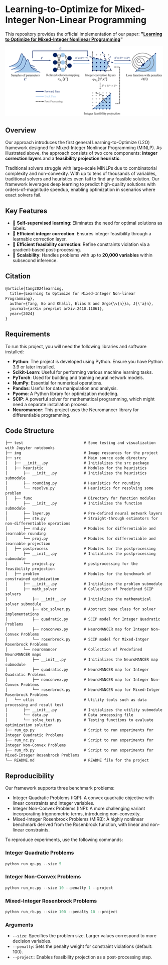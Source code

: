 # Learning-to-Optimize for Mixed-Integer Non-Linear Programming

This repository provides the official implementation of our paper: **"[Learning to Optimize for Mixed-Integer Nonlinear Programming](https://arxiv.org/abs/2410.11061)"**

![Framework](img/pipeline.png)


## Overview

Our approach introduces the first general Learning-to-Optimize (L2O) framework designed for Mixed-Integer Nonlinear Programming (MINLP). As illustrated above, the approach consists of two core components: **integer correction layers** and a **feasibility projection heuristic**. 

Traditional solvers struggle with large-scale MINLPs due to combinatorial complexity and non-convexity. With up to tens of thousands of variables, traditional solvers and heuristics even fail to find any feasible solution. Our framework leverages deep learning to predict high-quality solutions with orders-of-magnitude speedup, enabling optimization in scenarios where exact solvers fail.


## Key Features

- 🤖 **Self-supervised learning**: Eliminates the need for optimal solutions as labels.
- 🔢 **Efficient integer correction**: Ensures integer feasibility through a learnable correction layer.
- 🎯 **Efficient feasibility correction**: Refine constraints violation via a gradient-based post-processing.
- 🚀 **Scalability**: Handles problems with up to **20,000 variables** within subsecond inference.  


## Citation

```
@article{tang2024learning,
  title={Learning to Optimize for Mixed-Integer Non-linear Programming},
  author={Tang, Bo and Khalil, Elias B and Drgo{\v{n}}a, J{\'a}n},
  journal={arXiv preprint arXiv:2410.11061},
  year={2024}
}
```

## Requirements

To run this project, you will need the following libraries and software installed:

- **Python**: The project is developed using Python. Ensure you have Python 3.9 or later installed.
- **Scikit-Learn**: Useful for performing various machine learning tasks.
- **PyTorch**: Used for building and training neural network models.
- **NumPy**: Essential for numerical operations.
- **Pandas**: Useful for data manipulation and analysis.
- **Pyomo**: A Python library for optimization modeling.
- **SCIP**: A powerful solver for mathematical programming, which might need a separate installation process.
- **Neuromancer**: This project uses the Neuromancer library for differentiable programming.


## Code Structure

```
├── test                           # Some testing and visualization with Jupyter notebooks
├── img                            # Image resources for the project
├── src                            # Main source code directory
│   ├── __init__.py                # Initializes the src package
│   ├── heuristic                  # Modules for the heuristics
│       ├── __init__.py            # Initializes the heuristics submodule
│       ├── rounding.py            # Heuristics for rounding
│       └── resolve.py             # Heuristics for resolving some problem
│   ├── func                       # Directory for function modules
│       ├── __init__.py            # Initializes the function submodule
│       ├── layer.py               # Pre-defined neural network layers
│       ├── ste.py                 # Straight-through estimators for non-differentiable operations
│       ├── rnd.py                 # Modules for differentiable and learnable rounding
│       └── proj.py                # Modules for differentiable and learnable projection
│   ├── postprocess                # Modules for the postprocessing
│       ├── __init__.py            # Initializes the postprocessing submodule
│       └── project.py             # postprocessing for the feasibility projection
│   ├── problem                    # Modules for the benchmark of constrained optimization
│       ├── __init__.py            # Initializes the problem submodule
│       ├── math_solver            # Collection of Predefined SCIP solvers
│           ├── __init__.py        # Initializes the mathematical solver submodule
│           ├── abc_solver.py      # Abstract base class for solver implementations
│           ├── quadratic.py       # SCIP model for Integer Quadratic Problems
│           ├── nonconvex.py       # NeuroMANCER map for Integer Non-Convex Problems
│           └── rosenbrock.py      # SCIP model for Mixed-Intger Rosenbrock Problems
│       └── neuromancer            # Collection of Predefined NeuroMANCER maps
│           ├── __init__.py        # Initializes the NeuroMANCER map submodule
│           ├── quadratic.py       # NeuroMANCER map for Integer Quadratic Problems
│           ├── nonconvex.py       # NeuroMANCER map for Integer Non-Convex Problems
│           └── rosenbrock.py      # NeuroMANCER map for Mixed-Intger Rosenbrock Problems
│   └── utlis                      # Utility tools such as data processing and result test
│       ├── __init__.py            # Initializes the utility submodule
│       └── data.py                # Data processing file
│       └── solve_test.py          # Testing functions to evaluate optimization solution
├── run_qp.py                      # Script to run experiments for Integer Quadratic Problems
├── run_nc.py                      # Script to run experiments for Integer Non-Convex Problems
├── run_rb.py                      # Script to run experiments for Mixed-Integer Rosenbrock Problems
└── README.md                      # README file for the project
```


## Reproducibility

Our framework supports three benchmark problems:

- Integer Quadratic Problems (IQP): A convex quadratic objective with linear constraints and integer variables.
- Integer Non-Convex Problems (INP): A more challenging variant incorporating trigonometric terms, introducing non-convexity.
- Mixed-Integer Rosenbrock Problems (MIRB): A highly nonlinear benchmark derived from the Rosenbrock function, with linear and non-linear constraints.

To reproduce experiments, use the following commands:

### Integer Quadratic Problems

```Python
python run_qp.py --size 5
```
### Integer Non-Convex Problems

```Python
python run_nc.py --size 10 --penalty 1 --project
```
### Mixed-Integer Rosenbrock Problems

```Python
python run_rb.py --size 100 --penalty 10 --project
```

### Arguments

- `--size`: Specifies the problem size. Larger values correspond to more decision variables.
- `--penalty`: Sets the penalty weight for constraint violations (default: 100).
- `--project:` Enables feasibility projection as a post-processing step.
